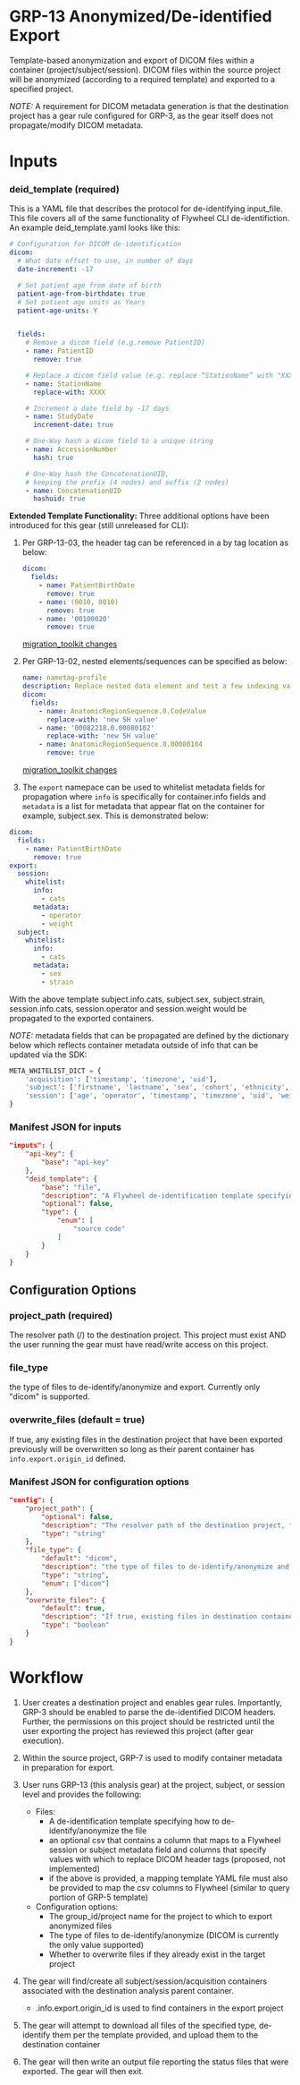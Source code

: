 # GRP-13 Anonymized/De-identified Export
Template-based anonymization and export of DICOM files within a container
(project/subject/session). DICOM files within the source project will be
anonymized (according to a required template) and exported to a specified project.

_NOTE:_ A requirement for DICOM metadata generation is that the destination
project has a gear rule configured for GRP-3, as the gear itself does not
propagate/modify DICOM metadata.

# Inputs
### deid_template (required)
This is a YAML file that describes the protocol for de-identifying
input_file. This file covers all of the same functionality of Flywheel
CLI de-identifiction.
An example deid_template.yaml looks like this:

``` yaml
# Configuration for DICOM de-identification
dicom:
  # What date offset to use, in number of days
  date-increment: -17

  # Set patient age from date of birth
  patient-age-from-birthdate: true
  # Set patient age units as Years
  patient-age-units: Y


  fields:
    # Remove a dicom field (e.g.remove PatientID)
    - name: PatientID
      remove: true

    # Replace a dicom field value (e.g. replace “StationName” with "XXXX")
    - name: StationName
      replace-with: XXXX

    # Increment a date field by -17 days
    - name: StudyDate
      increment-date: true

    # One-Way hash a dicom field to a unique string
    - name: AccessionNumber
      hash: true

    # One-Way hash the ConcatenationUID,
    # keeping the prefix (4 nodes) and suffix (2 nodes)
    - name: ConcatenationUID
      hashuid: true
```

__Extended Template Functionality:__ Three additional options have been introduced for this gear
(still unreleased for CLI):

1. Per GRP-13-03, the header tag can be referenced in a by tag location
as below:

    ```yaml
    dicom:
      fields:
        - name: PatientBirthDate
          remove: true
        - name: (0010, 0010)
          remove: true
        - name: '00100020'
          remove: true
    ```

    [migration_toolkit changes](https://gitlab.com/flywheel-io/public/migration-toolkit/merge_requests/39)


2. Per GRP-13-02, nested elements/sequences can be specified as below:

    ``` yaml
    name: nametag-profile
    description: Replace nested data element and test a few indexing variants
    dicom:
      fields:
        - name: AnatomicRegionSequence.0.CodeValue
          replace-with: 'new SH value'
        - name: '00082218.0.00080102'
          replace-with: 'new SH value'
        - name: AnatomicRegionSequence.0.00080104
          remove: true

    ```
    [migration_toolkit changes](https://gitlab.com/flywheel-io/public/migration-toolkit/merge_requests/40/diffs)

3. The `export` namepace can be used to whitelist metadata fields for
propagation where `info` is specifically for container.info fields and
`metadata` is a list for metadata that appear flat on the container
for example, subject.sex. This is demonstrated below:

``` yaml
dicom:
  fields:
    - name: PatientBirthDate
      remove: true
export:
  session:
    whitelist:
      info:
        - cats
      metadata:
        - operator
        - weight
  subject:
    whitelist:
      info:
        - cats
      metadata:
        - sex
        - strain
```
With the above template subject.info.cats, subject.sex, subject.strain,
session.info.cats, session.operator and session.weight would be
propagated to the exported containers.

_NOTE:_ metadata fields that can be propagated are defined by the dictionary
below which reflects container metadata outside of info that can be
updated via the SDK:

``` python
META_WHITELIST_DICT = {
    'acquisition': ['timestamp', 'timezone', 'uid'],
    'subject': ['firstname', 'lastname', 'sex', 'cohort', 'ethnicity', 'race', 'species', 'strain'],
    'session': ['age', 'operator', 'timestamp', 'timezone', 'uid', 'weight']
}
```
### Manifest JSON for inputs
``` json
"inputs": {
    "api-key": {
        "base": "api-key"
    },
    "deid_template": {
        "base": "file",
        "description": "A Flywheel de-identification template specifying the de-identification actions to perform on input_file",
        "optional": false,
        "type": {
            "enum": [
                "source code"
            ]
        }
    }
}
```

## Configuration Options
### project_path (required)
The resolver path (<group>/<project>) to the destination project.
This project must exist AND the user running the gear must have
read/write access on this project.

### file_type
the type of files to de-identify/anonymize and export. Currently only
"dicom" is supported.

### overwrite_files (default = true)
If true, any existing files in the destination project that have been
exported previously will be overwritten so long as their parent container
has `info.export.origin_id` defined.

### Manifest JSON for configuration options
```json
"config": {
    "project_path": {
        "optional": false,
        "description": "The resolver path of the destination project, for example, flywheel/test",
        "type": "string"
    },
    "file_type": {
        "default": "dicom",
        "description": "the type of files to de-identify/anonymize and export",
        "type": "string",
        "enum": ["dicom"]
    },
    "overwrite_files": {
        "default": true,
        "description": "If true, existing files in destination containers will be overwritten if a file to  be exported shares their filename",
        "type": "boolean"
    }
}
```

# Workflow

1. User creates a destination project and enables gear rules. Importantly,
GRP-3 should be enabled to parse the de-identified DICOM headers. Further,
the permissions on this project should be restricted until the user
exporting the project has reviewed this project (after gear execution).
1. Within the source project, GRP-7 is used to modify container metadata in
preparation for export.
1. User runs GRP-13 (this analysis gear) at the project, subject, or session
level and provides the following:
    * Files:
        * A de-identification template specifying how to
        de-identify/anonymize the file
        * an optional csv that contains a column that maps to a
        Flywheel session or subject metadata field and columns that
        specify values with which to replace DICOM header tags
        (proposed, not implemented)
        * if the above is provided, a mapping template YAML file must
        also be provided to map the csv columns to Flywheel (similar to
        query portion of GRP-5 template)
    * Configuration options:
        * The group_id/project name for the project to which to export
        anonymized files
        * The type of files to de-identify/anonymize (DICOM is currently the
          only value supported)
        * Whether to overwrite files if they already exist in the target
        project

1. The gear will find/create all subject/session/acquisition containers
associated with the destination analysis parent container.
    * <container>.info.export.origin_id is used to find containers in
    the export project
1. The gear will attempt to download all files of the specified type,
de-identify them per the template provided, and upload them to the
destination container

1. The  gear will then write an output file reporting the status files
that were exported. The gear will then exit.
